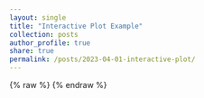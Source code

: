```yaml
---
layout: single
title: "Interactive Plot Example"
collection: posts 
author_profile: true
share: true
permalink: /posts/2023-04-01-interactive-plot/
---
```


<div id="interactive-plot"></div>
{% raw %}
<script>
  // Define the plot data
  var trace1 = {
    x: [1, 2, 3, 4],
    y: [10, 15, 13, 17],
    mode: 'markers',
    type: 'scatter',
  };

  var data = [trace1];

  // Define the plot layout
  var layout = {
    title: 'Simple Scatter Plot',
    xaxis: {
      title: 'X Axis Label',
    },
    yaxis: {
      title: 'Y Axis Label',
    },
  };

  // Create the plot
  Plotly.newPlot('interactive-plot', data, layout);
</script>
{% endraw %}



<!-- Welcome to the captivating world of precision solar radiation pressure (SRP) force modeling for spacecraft! As a recent member of the SGNL Group, I'm excited to dive deeper into our innovative work using advanced ray-tracing techniques and the impact it has on spacecraft like Galileo.

Understanding Solar Radiation Pressure and Its Impact on Spacecraft Orbits

Solar radiation pressure is the pressure exerted by sunlight on objects in space, such as satellites and spacecraft. Despite having no mass, photons, which are the particles that make up sunlight, possess momentum. When they interact with a spacecraft, they transfer their momentum, imparting acceleration onto the spacecraft. At altitudes beyond roughly 1,000 km, SRP becomes the dominant non-conservative acceleration on spacecraft orbits, making it crucial to increase the precision of SRP modeling for accurate prediction and control of spacecraft trajectories.

Exploring the Importance of Ray-Tracing for SRP Force Modeling

Ray tracing is a critical technique for SRP force modeling due to its ability to simulate complex interactions between solar radiation and spacecraft surfaces. It captures the effects of shadowing and multiple reflections of the rays. Shadowing occurs when certain parts of the spacecraft block sunlight from reaching other areas, which can significantly impact the overall SRP force acting on the spacecraft. By modeling these intricate interactions, ray tracing helps to provide more accurate estimates of the SRP forces affecting spacecraft in orbit.

Comparing Traditional SRP Modeling Methods: The Cannonball and Box-Wing Models

Traditionally, SRP modeling has relied on the "cannonball" and "box-wing" models. The cannonball model is a simple approximation, treating the spacecraft as if it were a mere cannonball. This method fails to capture the intricate geometry of the spacecraft or the effects of shadowing and multiple reflections. As a result, its accuracy is limited.

The box-wing model, however, treats the spacecraft as a box with wings and calculates the SRP force on each panel of the box and wings. While this approach is an improvement over the cannonball model, it still doesn't fully capture the real physical complexity of the problem. Moreover, the box-wing model uses coefficients that are fit-to during orbit determination, which often overshadow the actual physical phenomena by acting as a catch-all term.

The SGNL Group's Advancements in SRP Force Modeling with Ray-Tracing Techniques

The SGNL Group has made considerable progress in precision SRP force modeling by utilizing ray-tracing techniques. By simulating the complex geometry of the spacecraft and accounting for the effects of shadowing and multiple reflections, ray tracing provides a more accurate and comprehensive representation of the SRP force acting on a spacecraft.

Our approach has led to sub-centimeter orbit propagation accuracy for spacecraft like Galileo, showcasing the importance of accurate SRP force modeling in the field of spacecraft engineering. This level of precision is vital for many space missions, particularly those that involve formation flying or precise navigation.

Balancing Model Accuracy and Computational Efficiency with Geometric Primitives

One of the challenges in ray-tracing is managing the computational load, as the computing time increases exponentially with the number of polygons in the model. To address this challenge, the SGNL Group employs geometric primitives when constructing spacecraft models.

Geometric primitives are simple shapes, such as spheres, cylinders, and boxes, which can be combined to create more complex structures. By using these primitives, we can significantly reduce the number of polygons in our models compared to conventional computer-aided design (CAD) models, which can have orders of magnitude more polygons.

This approach allows us to maintain a balance between model accuracy and computational efficiency. For instance, running a full model for a spacecraft like Galileo can take upwards of 3 days on one of the UCL supercomputers. This ensures that our SRP force models can be calculated in a reasonable amount of time without sacrificing precision.

The Real-World Implications of Improved SRP Force Modeling

Improving the precision of SRP force modeling using ray-tracing techniques has significant real-world implications. As space missions become more complex and ambitious, the need for accurate orbit predictions and reliable control of spacecraft trajectories is increasingly critical.

For example, satellite constellations, which consist of multiple satellites working in unison, require precise coordination to function optimally. The sub-centimeter orbit propagation accuracy achieved by our advanced SRP force modeling can make a substantial difference in the success of these missions.

Moreover, missions that involve rendezvous or docking maneuvers, such as servicing satellites or space debris removal, necessitate high-precision orbit prediction and control. By providing a more accurate representation of the SRP forces acting on spacecraft, the ray-tracing techniques employed by the SGNL Group help to reduce risks and increase the likelihood of mission success.

In Conclusion

The advancements made by the SGNL Group in precision SRP force modeling using ray-tracing techniques have revolutionized the field of spacecraft engineering. By capturing the intricate interactions between solar radiation and spacecraft surfaces, we can better understand and predict the forces affecting spacecraft in orbit.

Our innovative approach has led to sub-centimeter orbit propagation accuracy for spacecraft like Galileo, which is essential for various space missions, from formation flying to precise navigation. By balancing model accuracy with computational efficiency, we can continue to push the boundaries of SRP force modeling and contribute to the success of future space endeavors. -->





